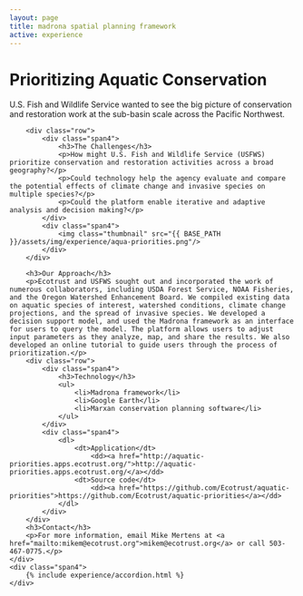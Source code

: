 ```yaml
---
layout: page
title: madrona spatial planning framework
active: experience
---
```

<div class="row">
	<div class="span8">
		<h1>Prioritizing Aquatic Conservation</h1>
		<p>U.S. Fish and Wildlife Service wanted to see the big picture of conservation and restoration work at the sub-basin scale across the Pacific Northwest.</p>

		<div class="row">
			<div class="span4">
				<h3>The Challenges</h3>
				<p>How might U.S. Fish and Wildlife Service (USFWS) prioritize conservation and restoration activities across a broad geography?</p>
				<p>Could technology help the agency evaluate and compare the potential effects of climate change and invasive species on multiple species?</p>
				<p>Could the platform enable iterative and adaptive analysis and decision making?</p>
			</div>
			<div class="span4">
				<img class="thumbnail" src="{{ BASE_PATH }}/assets/img/experience/aqua-priorities.png"/>
			</div>
		</div>

		<h3>Our Approach</h3>
		<p>Ecotrust and USFWS sought out and incorporated the work of numerous collaborators, including USDA Forest Service, NOAA Fisheries, and the Oregon Watershed Enhancement Board. We compiled existing data on aquatic species of interest, watershed conditions, climate change projections, and the spread of invasive species. We developed a decision support model, and used the Madrona framework as an interface for users to query the model. The platform allows users to adjust input parameters as they analyze, map, and share the results. We also developed an online tutorial to guide users through the process of prioritization.</p>
		<div class="row">
			<div class="span4">
				<h3>Technology</h3>
				<ul>
					<li>Madrona framework</li>
					<li>Google Earth</li>
					<li>Marxan conservation planning software</li>
				</ul>
			</div>
			<div class="span4">
				<dl>
					<dt>Application</dt>
						<dd><a href="http://aquatic-priorities.apps.ecotrust.org/">http://aquatic-priorities.apps.ecotrust.org/</a></dd>
					<dt>Source code</dt>
						<dd><a href="https://github.com/Ecotrust/aquatic-priorities">https://github.com/Ecotrust/aquatic-priorities</a></dd>
				</dl>
			</div>
		</div>
		<h3>Contact</h3>
		<p>For more information, email Mike Mertens at <a href="mailto:mikem@ecotrust.org">mikem@ecotrust.org</a> or call 503-467-0775.</p>
	</div>
	<div class="span4">
		{% include experience/accordion.html %}
	</div>
</div>